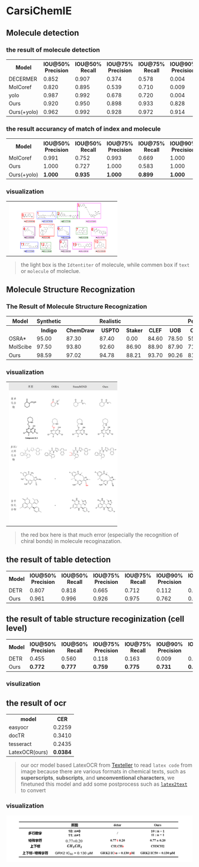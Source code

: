 # CarsiChemIE

## Molecule detection
### the result of molecule detection

<table>
    <tr>
        <th>Model</th>
        <th>IOU@50% Precision</th>
        <th>IOU@50% Recall</th>
        <th>IOU@75% Precision</th>
        <th>IOU@75% Recall</th>
        <th>IOU@90% Precision</th>
        <th>IOU@90% Recall</th>
    </tr>
    <tr>
        <td>DECERMER</td>
        <td>0.852</td>
        <td>0.907</td>
        <td>0.374</td>
        <td>0.578</td>
        <td>0.004</td>
        <td>0.007</td>
    </tr>
    <tr>
        <td>MolCoref</td>
        <td>0.820</td>
        <td>0.895</td>
        <td>0.539</td>
        <td>0.710</td>
        <td>0.009</td>
        <td>0.058</td>
    </tr>
    <tr>
        <td>yolo</td>
        <td class="best">0.987</td>
        <td class="best">0.992</td>
        <td>0.678</td>
        <td>0.720</td>
        <td>0.004</td>
        <td>0.029</td>
    </tr>
    <tr>
        <td>Ours</td>
        <td>0.920</td>
        <td>0.950</td>
        <td class="best">0.898</td>
        <td class="best">0.933</td>
        <td class="best">0.828</td>
        <td class="best">0.891</td>
    </tr>
    <tr>
        <td>Ours(+yolo)</td>
        <td class="best">0.962</td>
        <td class="best">0.992</td>
        <td class="best">0.928</td>
        <td class="best">0.972</td>
        <td class="best">0.914</td>
        <td class="best">0.966</td>
    </tr>
</table>


### the result accurancy of match of index and molecule

<table>
    <tr>
        <th>Model</th>
        <th>IOU@50% Precision</th>
        <th>IOU@50% Recall</th>
        <th>IOU@75% Precision</th>
        <th>IOU@75% Recall</th>
        <th>IOU@90% Precision</th>
        <th>IOU@90% Recall</th>
    </tr>
    <tr>
        <td>MolCoref</td>
        <td>0.991</td>
        <td>0.752</td>
        <td>0.993</td>
        <td>0.669</td>
        <td class="best">1.000</td>
        <td>0.042</td>
    </tr>
    <tr>
        <td>Ours</td>
        <td class="best">1.000</td>
        <td>0.727</td>
        <td class="best">1.000</td>
        <td>0.583</td>
        <td class="best">1.000</td>
        <td>0.020</td>
    </tr>
    <tr>
        <td>Ours(+yolo)</td>
        <td class="best"><b>1.000</b></td>
        <td class="best"><b>0.935</b></td>
        <td class="best"><b>1.000</b></td>
        <td class="best"><b>0.899</b></td>
        <td class="best"><b>1.000</b></td>
        <td class="best"><b>0.939</b></td>
    </tr>
</table>

### visualization
<table style="width: 300px; border-collapse: collapse;">
    <tr>
        <td style="text-align: center;">
            <img src="image/moldetect_visualization_1.png" alt="Visualization 1" style="width: 300px; max-width: 300px; height: auto;">
        </td>
        <td style="text-align: center;">
            <img src="image/moldetect_visualization_2.png" alt="Visualization 2" style="width: 300px; max-width: 300px; height: auto;">
        </td>
    </tr>
</table>

> the light box is the `Idtentiter` of molecule, while commen box if `text` or `molecule` of moleclue.


## Molecule Structure Recognization

### The Result of Molecule Structure Recognization
<table>
    <tr>
        <th>Model</th>
        <th>Synthetic</th>
        <th></th>
        <th>Realistic</th>
        <th></th>
        <th></th>
        <th></th>
        <th>Pertubed</th>
        <th></th>
        <th></th>
        <th></th>
        <th></th>
    </tr>
    <tr>
        <th></th>
        <th>Indigo</th>
        <th>ChemDraw</th>
        <th>USPTO</th>
        <th>Staker</th>
        <th>CLEF</th>
        <th>UOB</th>
        <th>CLEF_p</th>
        <th>UOB_p</th>
        <th>USPTO_p</th>
        <th>Staker_p</th>
    </tr>
    <tr>
        <td>OSRA*</td>
        <td class="best">95.00</td>
        <td>87.30</td>
        <td>87.40</td>
        <td>0.00</td>
        <td>84.60</td>
        <td>78.50</td>
        <td>55.30</td>
        <td>11.50</td>
        <td>68.30</td>
        <td>4.00</td>
        <td>0.00</td>
    </tr>
    <tr>
        <td>MolScibe</td>
        <td>97.50</td>
        <td>93.80</td>
        <td>92.60</td>
        <td class="best">86.90</td>
        <td class="best">88.90</td>
        <td>87.90</td>
        <td>71.90</td>
        <td class="best">90.40</td>
        <td class="best">86.70</td>
        <td class="best">92.50</td>
        <td>65.00</td>
    </tr>
    <tr>
        <td>Ours</td>
        <td class="best">98.59</td>
        <td class="best">97.02</td>
        <td class="best">94.78</td>
        <td>88.21</td>
        <td>93.70</td>
        <td class="best">90.26</td>
        <td class="best">81.91</td>
        <td class="best">90.04</td>
        <td class="best">89.09</td>
        <td class="best">94.67</td>
        <td>69.81</td>
    </tr>
</table>

### visualization
<table style="width: 300px; border-collapse: collapse;">
    <tr>
        <td style="text-align: center;">
            <img src="image/molecule_structure_recoginzation_1.png" alt="Visualization 1" style="width: 300px; max-width: 300px; height: auto;">
        </td>
        <td style="text-align: center;">
            <img src="image/molecule_structure_recoginzation_2.png" alt="Visualization 2" style="width: 300px; max-width: 300px; height: auto;">
        </td>
    </tr>
</table>

> the red box here is that much error (especially the recognition of chiral bonds) in molecule recoginazation.




## the result of table detection
<table>
    <tr>
        <th>Model</th>
        <th>IOU@50% Precision</th>
        <th>IOU@50% Recall</th>
        <th>IOU@75% Precision</th>
        <th>IOU@75% Recall</th>
        <th>IOU@90% Precision</th>
        <th>IOU@90% Recall</th>
    </tr>
    <tr>
        <td>DETR</td>
        <td>0.807</td>
        <td>0.818</td>
        <td>0.665</td>
        <td>0.712</td>
        <td>0.112</td>
        <td>0.246</td>
    </tr>
    <tr>
        <td>Ours</td>
        <td class="best">0.961</td>
        <td class="best">0.996</td>
        <td class="best">0.926</td>
        <td class="best">0.975</td>
        <td class="best">0.762</td>
        <td class="best">0.881</td>
    </tr>
</table>


## the result of table structure recoginization (cell level)
<table>
    <tr>
        <th>Model</th>
        <th>IOU@50% Precision</th>
        <th>IOU@50% Recall</th>
        <th>IOU@75% Precision</th>
        <th>IOU@75% Recall</th>
        <th>IOU@90% Precision</th>
        <th>IOU@90% Recall</th>
    </tr>
    <tr>
        <td>DETR</td>
        <td>0.455</td>
        <td>0.560</td>
        <td>0.118</td>
        <td>0.163</td>
        <td>0.009</td>
        <td>0.062</td>
    </tr>
    <tr>
        <td>Ours</td>
        <td class="best"><b>0.772</b></td>
        <td class="best"><b>0.777</b></td>
        <td class="best"><b>0.759</b></td>
        <td class="best"><b>0.775</b></td>
        <td class="best"><b>0.731</b></td>
        <td class="best"><b>0.759</b></td>
    </tr>
</table>

### visulization





## the result of ocr
<table>
    <tr>
        <th>model</th>
        <th>CER</th>
    </tr>
    <tr>
        <td>easyocr</td>
        <td>0.2259</td>
    </tr>
    <tr>
        <td>docTR</td>
        <td>0.3410</td>
    </tr>
    <tr>
        <td>tesseract</td>
        <td>0.2435</td>
    </tr>
    <tr>
        <td>LatexOCR(ours)</td>
        <td><b>0.0384</b></td>
    </tr>
</table>

> our ocr model based LatexOCR from <a href="https://github.com/OleehyO/TexTeller">Texteller</a> to read `latex code` from image because there are various formats in chemical texts, such as **superscripts**, **subscripts**, and **unconventional characters**, we finetuned this model and add some postprocess such as <a href="https://pylatexenc.readthedocs.io/en/latest/latex2text/">`latex2text`</a> to convert 

### visualization
<img src="image/ocr.png">
